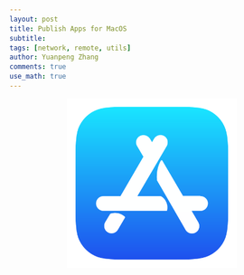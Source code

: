 ```yaml
---
layout: post
title: Publish Apps for MacOS
subtitle:
tags: [network, remote, utils]
author: Yuanpeng Zhang
comments: true
use_math: true
---
```


<p align='center'>
<img src="/assets/img/posts/mac_app_store.png"
   style="border:none;"
   width="300"
   alt="mac_app_store"
   title="mac_app_store" />
</p>

<br />
